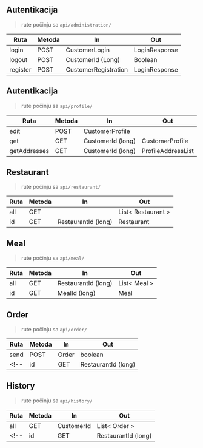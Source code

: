 ## Autentikacija
> rute počinju sa `api/administration/`

| Ruta     | Metoda | In                   | Out           |
|----------|--------|----------------------|---------------|
| login    | POST   | CustomerLogin        | LoginResponse |
| logout   | POST   | CustomerId (Long)    | Boolean       |
| register | POST   | CustomerRegistration | LoginResponse |

## Autentikacija
> rute počinju sa `api/profile/`

| Ruta         | Metoda | In                | Out                |
|--------------|--------|-------------------|--------------------|
| edit         | POST   | CustomerProfile   |                    |
| get          | GET    | CustomerId (long) | CustomerProfile    |
| getAddresses | GET    | CustomerId (long) | ProfileAddressList |


## Restaurant
> rute počinju sa `api/restaurant/`

| Ruta | Metoda | In                  | Out                |
|------|--------|---------------------|--------------------|
| all  | GET    |                     | List< Restaurant > |
| id   | GET    | RestaurantId (long) | Restaurant         |


## Meal
> rute počinju sa `api/meal/`

| Ruta | Metoda | In                  | Out          |
|------|--------|---------------------|--------------|
| all  | GET    | RestaurantId (long) | List< Meal > |
| id   | GET    | MealId (long)       | Meal         |


## Order
> rute počinju sa `api/order/`

| Ruta | Metoda | In                  | Out        |
|------|--------|---------------------|------------|
| send | POST   | Order               | boolean    |
<!-- | id   | GET    | RestaurantId (long) | Restaurant | -->


## History
> rute počinju sa `api/history/`

| Ruta | Metoda | In                  | Out           |
|------|--------|---------------------|---------------|
| all  | GET    | CustomerId          | List< Order > |
<!-- | id   | GET    | RestaurantId (long) | Restaurant    | -->
